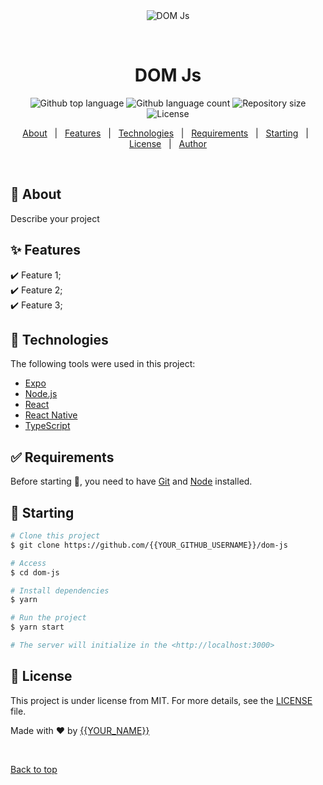 <div align="center" id="top"> 
  <img src="./.github/app.gif" alt="DOM Js" />

  &#xa0;

  <!-- <a href="https://domjs.netlify.app">Demo</a> -->
</div>

<h1 align="center">DOM Js</h1>

<p align="center">
  <img alt="Github top language" src="https://img.shields.io/github/languages/top/{{YOUR_GITHUB_USERNAME}}/dom-js?color=56BEB8">

  <img alt="Github language count" src="https://img.shields.io/github/languages/count/{{YOUR_GITHUB_USERNAME}}/dom-js?color=56BEB8">

  <img alt="Repository size" src="https://img.shields.io/github/repo-size/{{YOUR_GITHUB_USERNAME}}/dom-js?color=56BEB8">

  <img alt="License" src="https://img.shields.io/github/license/{{YOUR_GITHUB_USERNAME}}/dom-js?color=56BEB8">

  <!-- <img alt="Github issues" src="https://img.shields.io/github/issues/{{YOUR_GITHUB_USERNAME}}/dom-js?color=56BEB8" /> -->

  <!-- <img alt="Github forks" src="https://img.shields.io/github/forks/{{YOUR_GITHUB_USERNAME}}/dom-js?color=56BEB8" /> -->

  <!-- <img alt="Github stars" src="https://img.shields.io/github/stars/{{YOUR_GITHUB_USERNAME}}/dom-js?color=56BEB8" /> -->
</p>

<!-- Status -->

<!-- <h4 align="center"> 
	🚧  DOM Js 🚀 Under construction...  🚧
</h4> 

<hr> -->

<p align="center">
  <a href="#dart-about">About</a> &#xa0; | &#xa0; 
  <a href="#sparkles-features">Features</a> &#xa0; | &#xa0;
  <a href="#rocket-technologies">Technologies</a> &#xa0; | &#xa0;
  <a href="#white_check_mark-requirements">Requirements</a> &#xa0; | &#xa0;
  <a href="#checkered_flag-starting">Starting</a> &#xa0; | &#xa0;
  <a href="#memo-license">License</a> &#xa0; | &#xa0;
  <a href="https://github.com/{{YOUR_GITHUB_USERNAME}}" target="_blank">Author</a>
</p>

<br>

## :dart: About ##

Describe your project

## :sparkles: Features ##

:heavy_check_mark: Feature 1;\
:heavy_check_mark: Feature 2;\
:heavy_check_mark: Feature 3;

## :rocket: Technologies ##

The following tools were used in this project:

- [Expo](https://expo.io/)
- [Node.js](https://nodejs.org/en/)
- [React](https://pt-br.reactjs.org/)
- [React Native](https://reactnative.dev/)
- [TypeScript](https://www.typescriptlang.org/)

## :white_check_mark: Requirements ##

Before starting :checkered_flag:, you need to have [Git](https://git-scm.com) and [Node](https://nodejs.org/en/) installed.

## :checkered_flag: Starting ##

```bash
# Clone this project
$ git clone https://github.com/{{YOUR_GITHUB_USERNAME}}/dom-js

# Access
$ cd dom-js

# Install dependencies
$ yarn

# Run the project
$ yarn start

# The server will initialize in the <http://localhost:3000>
```

## :memo: License ##

This project is under license from MIT. For more details, see the [LICENSE](LICENSE.md) file.


Made with :heart: by <a href="https://github.com/{{YOUR_GITHUB_USERNAME}}" target="_blank">{{YOUR_NAME}}</a>

&#xa0;

<a href="#top">Back to top</a>
